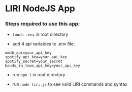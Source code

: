 # LIRI NodeJS App

### Steps required to use this app:

- `touch .env` in root directory

- add 4 api variables to .env file:
```
omdb_api=your_api_key
spotify_api_key=your_api_key
spotify_secret=your_secret
bands_in_town_api_key=your_api_key
```


- run `npm i` in root directory 

- run `node liri.js` to see valid LIRI commands and syntax